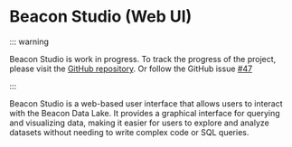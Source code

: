 # Beacon Studio (Web UI)

::: warning

Beacon Studio is work in progress. To track the progress of the project, please visit the [GitHub repository](https://github.com/maris-development/beacon).
Or follow the GitHub issue [#47](https://github.com/maris-development/beacon/issues/47)

:::

Beacon Studio is a web-based user interface that allows users to interact with the Beacon Data Lake. It provides a graphical interface for querying and visualizing data, making it easier for users to explore and analyze datasets without needing to write complex code or SQL queries.

